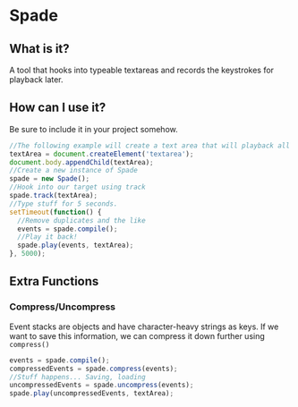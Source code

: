 # Spade

## What is it?
A tool that hooks into typeable textareas and records the keystrokes for playback later.

## How can I use it?
Be sure to include it in  your project somehow.
```javascript
//The following example will create a text area that will playback all the inputs from the first 5 seconds from page-load.
textArea = document.createElement('textarea');
document.body.appendChild(textArea);
//Create a new instance of Spade
spade = new Spade();
//Hook into our target using track
spade.track(textArea);
//Type stuff for 5 seconds.
setTimeout(function() {
  //Remove duplicates and the like
  events = spade.compile();
  //Play it back!
  spade.play(events, textArea);
}, 5000);
```
## Extra Functions
### Compress/Uncompress
Event stacks are objects and have character-heavy strings as keys. If we want to save this information, we can compress it down further using `compress()`
```javascript
events = spade.compile();
compressedEvents = spade.compress(events);
//Stuff happens... Saving, loading
uncompressedEvents = spade.uncompress(events);
spade.play(uncompressedEvents, textArea);
```